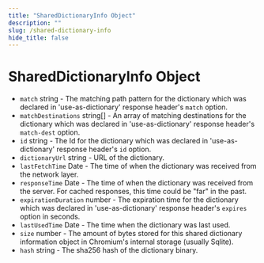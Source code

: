 ```yaml
---
title: "SharedDictionaryInfo Object"
description: ""
slug: /shared-dictionary-info
hide_title: false
---
```


# SharedDictionaryInfo Object

* `match` string - The matching path pattern for the dictionary which was declared in 'use-as-dictionary' response header's `match` option.
* `matchDestinations` string[] - An array of matching destinations for the dictionary which was declared in 'use-as-dictionary' response header's `match-dest` option.
* `id` string - The Id for the dictionary which was declared in 'use-as-dictionary' response header's `id` option.
* `dictionaryUrl` string - URL of the dictionary.
* `lastFetchTime` Date - The time of when the dictionary was received from the network layer.
* `responseTime` Date - The time of when the dictionary was received from the server. For cached responses, this time could be "far" in the past.
* `expirationDuration` number - The expiration time for the dictionary which was declared in 'use-as-dictionary' response header's `expires` option in seconds.
* `lastUsedTime` Date - The time when the dictionary was last used.
* `size` number - The amount of bytes stored for this shared dictionary information object in Chromium's internal storage (usually Sqlite).
* `hash` string - The sha256 hash of the dictionary binary.

